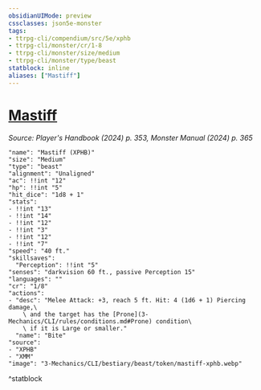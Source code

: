 ```yaml
---
obsidianUIMode: preview
cssclasses: json5e-monster
tags:
- ttrpg-cli/compendium/src/5e/xphb
- ttrpg-cli/monster/cr/1-8
- ttrpg-cli/monster/size/medium
- ttrpg-cli/monster/type/beast
statblock: inline
aliases: ["Mastiff"]
---
```

# [Mastiff](3-Mechanics\CLI\bestiary\beast/mastiff-xphb.md)
*Source: Player's Handbook (2024) p. 353, Monster Manual (2024) p. 365*  

```statblock
"name": "Mastiff (XPHB)"
"size": "Medium"
"type": "beast"
"alignment": "Unaligned"
"ac": !!int "12"
"hp": !!int "5"
"hit_dice": "1d8 + 1"
"stats":
- !!int "13"
- !!int "14"
- !!int "12"
- !!int "3"
- !!int "12"
- !!int "7"
"speed": "40 ft."
"skillsaves":
  "Perception": !!int "5"
"senses": "darkvision 60 ft., passive Perception 15"
"languages": ""
"cr": "1/8"
"actions":
- "desc": "Melee Attack: +3, reach 5 ft. Hit: 4 (1d6 + 1) Piercing damage,\
    \ and the target has the [Prone](3-Mechanics/CLI/rules/conditions.md#Prone) condition\
    \ if it is Large or smaller."
  "name": "Bite"
"source":
- "XPHB"
- "XMM"
"image": "3-Mechanics/CLI/bestiary/beast/token/mastiff-xphb.webp"
```
^statblock